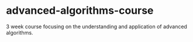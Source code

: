 # advanced-algorithms-course
3 week course focusing on the understanding and application of advanced algorithms.
